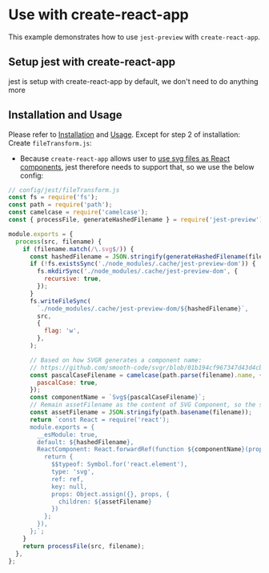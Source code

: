 # Use with create-react-app

This example demonstrates how to use `jest-preview` with `create-react-app`.

## Setup jest with create-react-app

jest is setup with create-react-app by default, we don't need to do anything more

## Installation and Usage

Please refer to [Installation](../../README.md#installation) and [Usage](../../README.md#usage).
Except for step 2 of installation: Create `fileTransform.js`:

- Because `create-react-app` allows user to [use svg files as React components](https://create-react-app.dev/docs/adding-images-fonts-and-files/#adding-svgs), jest therefore needs to support that, so we use the below config:

```javascript
// config/jest/fileTransform.js
const fs = require('fs');
const path = require('path');
const camelcase = require('camelcase');
const { processFile, generateHashedFilename } = require('jest-preview');

module.exports = {
  process(src, filename) {
    if (filename.match(/\.svg$/)) {
      const hashedFilename = JSON.stringify(generateHashedFilename(filename));
      if (!fs.existsSync('./node_modules/.cache/jest-preview-dom')) {
        fs.mkdirSync('./node_modules/.cache/jest-preview-dom', {
          recursive: true,
        });
      }
      fs.writeFileSync(
        `./node_modules/.cache/jest-preview-dom/${hashedFilename}`,
        src,
        {
          flag: 'w',
        },
      );

      // Based on how SVGR generates a component name:
      // https://github.com/smooth-code/svgr/blob/01b194cf967347d43d4cbe6b434404731b87cf27/packages/core/src/state.js#L6
      const pascalCaseFilename = camelcase(path.parse(filename).name, {
        pascalCase: true,
      });
      const componentName = `Svg${pascalCaseFilename}`;
      // Remain assetFilename as the content of SVG Component, so the snapshot will be exactly the same with what CRA generates currently.
      const assetFilename = JSON.stringify(path.basename(filename));
      return `const React = require('react');
      module.exports = {
        __esModule: true,
        default: ${hashedFilename},
        ReactComponent: React.forwardRef(function ${componentName}(props, ref) {
          return {
            $$typeof: Symbol.for('react.element'),
            type: 'svg',
            ref: ref,
            key: null,
            props: Object.assign({}, props, {
              children: ${assetFilename}
            })
          };
        }),
      };`;
    }
    return processFile(src, filename);
  },
};
```
